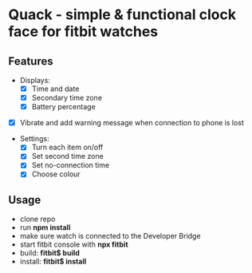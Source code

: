 # Quack - simple & functional clock face for fitbit watches

## Features
* Displays:
    * [x] Time and date
    * [x] Secondary time zone
    * [x] Battery percentage
* [x] Vibrate and add warning message when connection to phone is lost
* Settings:
    * [x] Turn each item on/off
    * [x] Set second time zone
    * [x] Set no-connection time
    * [x] Choose colour

## Usage
* clone repo
* run **npm install**
* make sure watch is connected to the Developer Bridge
* start fitbit console with **npx fitbit**
* build: **fitbit$ build**
* install: **fitbit$ install**
